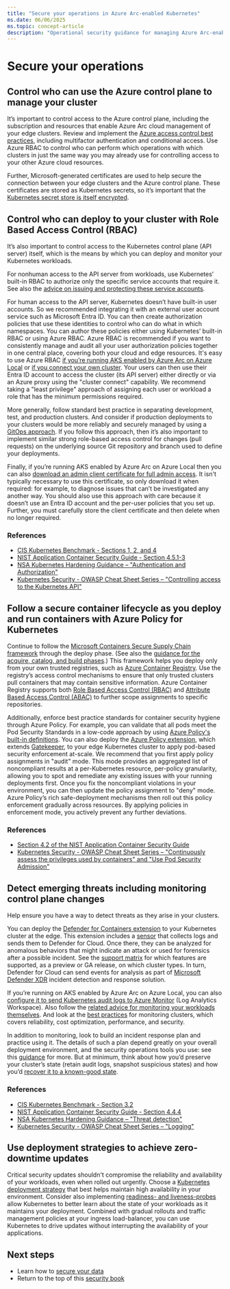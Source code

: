 ```yaml
---
title: "Secure your operations in Azure Arc-enabled Kubernetes"
ms.date: 06/06/2025
ms.topic: concept-article
description: "Operational security guidance for managing Azure Arc-enabled Kubernetes clusters, including monitoring, logging, and incident response."
---
```


# Secure your operations

## Control who can use the Azure control plane to manage your cluster

It’s important to control access to the Azure control plane, including the subscription and resources that enable Azure Arc cloud management of your edge clusters. Review and implement the [Azure access control best practices](/azure/security/fundamentals/identity-management-best-practices), including multifactor authentication and conditional access. Use Azure RBAC to control who can perform which operations with which clusters in just the same way you may already use for controlling access to your other Azure cloud resources.

Further, Microsoft-generated certificates are used to help secure the connection between your edge clusters and the Azure control plane. These certificates are stored as Kubernetes secrets, so it’s important that the [Kubernetes secret store is itself encrypted](conceptual-secure-your-data.md#protect-the-kubernetes-secrets-store).

## Control who can deploy to your cluster with Role Based Access Control (RBAC)

It’s also important to control access to the Kubernetes control plane (API server) itself, which is the means by which you can deploy and monitor your Kubernetes workloads.

For nonhuman access to the API server from workloads, use Kubernetes’ built-in RBAC to authorize only the specific service accounts that require it. See also the [advice on issuing and protecting these service accounts](conceptual-secure-your-workloads.md#configure-tls-encryption-and-authentication-withintofrom-workloads).

For human access to the API server, Kubernetes doesn’t have built-in user accounts. So we recommended integrating it with an external user account service such as Microsoft Entra ID. You can then create authorization policies that use these identities to control who can do what in which namespaces. You can author these policies either using Kubernetes’ built-in RBAC or using Azure RBAC. Azure RBAC is recommended if you want to consistently manage and audit all your user authorization policies together in one central place, covering both your cloud and edge resources. It's easy to use Azure RBAC  [if you’re running AKS enabled by Azure Arc on Azure Local](/azure/aks/hybrid/azure-rbac-23h2) or [if you connect your own cluster](/azure/azure-arc/kubernetes/azure-rbac?tabs=kubernetes-latest). Your users can then use their Entra ID account to access the cluster (its API server) either directly or via an Azure proxy using the "cluster connect" capability. We recommend taking a "least privilege" approach of assigning each user or workload a role that has the minimum permissions required.

More generally, follow standard best practice in separating development, test, and production clusters. And consider if production deployments to your clusters would be more reliably and securely managed by using a [GitOps approach](/azure/azure-arc/kubernetes/tutorial-use-gitops-flux2?tabs=azure-cli). If you follow this approach, then it’s also important to implement similar strong role-based access control for changes (pull requests) on the underlying source Git repository and branch used to define your deployments.

Finally, if you’re running AKS enabled by Azure Arc on Azure Local then you can also [download an admin client certificate for full admin access](/azure/aks/aksarc/retrieve-admin-kubeconfig). It isn't typically necessary to use this certificate, so only download it when required: for example, to diagnose issues that can’t be investigated any another way. You should also use this approach with care because it doesn’t use an Entra ID account and the per-user policies that you set up. Further, you must carefully store the client certificate and then delete when no longer required.

### References
* [CIS Kubernetes Benchmark - Sections 1, 2, and 4](https://www.cisecurity.org/benchmark/kubernetes)
* [NIST Application Container Security Guide - Section 4.5.1-3](https://csrc.nist.gov/pubs/sp/800/190/final)
* [NSA Kubernetes Hardening Guidance – "Authentication and Authorization"](https://media.defense.gov/2022/Aug/29/2003066362/-1/-1/0/CTR_KUBERNETES_HARDENING_GUIDANCE_1.2_20220829.PDF)
* [Kubernetes Security - OWASP Cheat Sheet Series – "Controlling access to the Kubernetes API"](https://cheatsheetseries.owasp.org/cheatsheets/Kubernetes_Security_Cheat_Sheet.html)

## Follow a secure container lifecycle as you deploy and run containers with Azure Policy for Kubernetes

Continue to follow the [Microsoft Containers Secure Supply Chain framework](/azure/security/container-secure-supply-chain/articles/container-secure-supply-chain-implementation/containers-secure-supply-chain-overview) through the deploy phase. (See also the [guidance for the acquire, catalog, and build phases](conceptual-secure-your-workloads.md#follow-a-secure-container-lifecycle-as-you-acquire-catalog-and-build-your-containers).) This framework helps you deploy only from your own trusted registries, such as [Azure Container Registry](/azure/container-registry/). Use the registry’s access control mechanisms to ensure that only trusted clusters pull containers that may contain sensitive information. Azure Container Registry supports both [Role Based Access Control (RBAC)](/azure/container-registry/container-registry-rbac-built-in-roles-overview?tabs=registries-configured-with-rbac-registry-abac-repository-permissions) and [Attribute Based Access Control (ABAC)](/azure/container-registry/container-registry-rbac-abac-repository-permissions?tabs=azure-portal) to further scope assignments to specific repositories.

Additionally, enforce best practice standards for container security hygiene through Azure Policy. For example, you can validate that all pods meet the Pod Security Standards in a low-code approach by using [Azure Policy's built-in definitions](/azure/governance/policy/samples/built-in-policies#kubernetes). You can also deploy the [Azure Policy extension](/azure/governance/policy/concepts/policy-for-kubernetes?toc=%2Fazure%2Fazure-arc%2Fkubernetes%2Ftoc.json&bc=%2Fazure%2Fazure-arc%2Fkubernetes%2Fbreadcrumb%2Ftoc.json#install-azure-policy-extension-for-azure-arc-enabled-kubernetes), which extends [Gatekeeper](https://open-policy-agent.github.io/gatekeeper/website/), to your edge Kubernetes cluster to apply pod-based security enforcement at-scale. We recommend that you first apply policy assignments in "audit" mode. This mode provides an aggregated list of noncompliant results at a per-Kubernetes resource, per-policy granularity, allowing you to spot and remediate any existing issues with your running deployments first. Once you fix the noncompliant violations in your environment, you can then update the policy assignment to "deny" mode. Azure Policy’s rich safe-deployment mechanisms then roll out this policy enforcement gradually across resources. By applying policies in enforcement mode, you actively prevent any further deviations. 

### References
* [Section 4.2 of the NIST Application Container Security Guide](https://csrc.nist.gov/pubs/sp/800/190/final)
* [Kubernetes Security - OWASP Cheat Sheet Series – "Continuously assess the privileges used by containers" and "Use Pod Security Admission"](https://cheatsheetseries.owasp.org/cheatsheets/Kubernetes_Security_Cheat_Sheet.html)

## Detect emerging threats including monitoring control plane changes

Help ensure you have a way to detect threats as they arise in your clusters.

You can deploy the [Defender for Containers extension](/azure/defender-for-cloud/defender-for-containers-introduction#run-time-protection-for-kubernetes-nodes-and-clusters) to your Kubernetes cluster at the edge. This extension includes a [sensor](/azure/defender-for-cloud/defender-for-containers-enable?tabs=aks-deploy-portal%2Ck8s-deploy-cli%2Ck8s-verify-asc%2Ck8s-remove-arc%2Caks-removeprofile-api&pivots=defender-for-container-arc) that collects logs and sends them to Defender for Cloud. Once there, they can be analyzed for anomalous behaviors that might indicate an attack or used for forensics after a possible incident. See the [support matrix](/azure/defender-for-cloud/support-matrix-defender-for-containers?tabs=azureva%2Carcrt%2Carcspm%2Carcnet) for which features are supported, as a preview or GA release, on which cluster types. In turn, Defender for Cloud can send events for analysis as part of [Microsoft Defender XDR](/azure/defender-for-cloud/concept-integration-365) incident detection and response solution.

If you’re running on AKS enabled by Azure Arc on Azure Local, you can also [configure it to send Kubernetes audit logs to Azure Monitor](/azure/aks/aksarc/kubernetes-monitor-audit-events) (Log Analytics Workspace). Also follow the [related advice for monitoring your workloads themselves](conceptual-secure-your-workloads.md#maintain-and-monitor-workload-telemetry-and-plug-it-into-a-security-management-siem-solution). And look at the [best practices](/azure/azure-monitor/containers/best-practices-containers) for monitoring clusters, which covers reliability, cost optimization, performance, and security.

In addition to monitoring, look to build an incident response plan and practice using it. The details of such a plan depend greatly on your overall deployment environment, and the security operations tools you use: see this [guidance](/security/operations/incident-response-overview) for more. But at minimum, think about how you’d preserve your cluster’s state (retain audit logs, snapshot suspicious states) and how you’d [recover it to a known-good state](conceptual-secure-your-data.md#enable-cluster-recovery-without-impacting-your-security-posture).

### References
* [CIS Kubernetes Benchmark - Section 3.2](https://www.cisecurity.org/benchmark/kubernetes)
* [NIST Application Container Security Guide - Section 4.4.4](https://csrc.nist.gov/pubs/sp/800/190/final)
* [NSA Kubernetes Hardening Guidance – "Threat detection"](https://media.defense.gov/2022/Aug/29/2003066362/-1/-1/0/CTR_KUBERNETES_HARDENING_GUIDANCE_1.2_20220829.PDF)
* [Kubernetes Security - OWASP Cheat Sheet Series – "Logging"](https://cheatsheetseries.owasp.org/cheatsheets/Kubernetes_Security_Cheat_Sheet.html)

## Use deployment strategies to achieve zero-downtime updates

Critical security updates shouldn't compromise the reliability and availability of your workloads, even when rolled out urgently. Choose a [Kubernetes deployment strategy](https://azure.microsoft.com/solutions/kubernetes-on-azure/deployment-strategy/) that best helps maintain high availability in your environment. Consider also implementing [readiness- and liveness-probes](https://kubernetes.io/docs/concepts/configuration/liveness-readiness-startup-probes/) allow Kubernetes to better learn about the state of your workloads as it maintains your deployment. Combined with gradual rollouts and traffic management policies at your ingress load-balancer, you can use Kubernetes to drive updates without interrupting the availability of your applications.

## Next steps

- Learn how to [secure your data](conceptual-secure-your-data.md)
- Return to the top of this [security book](conceptual-security-book.md)